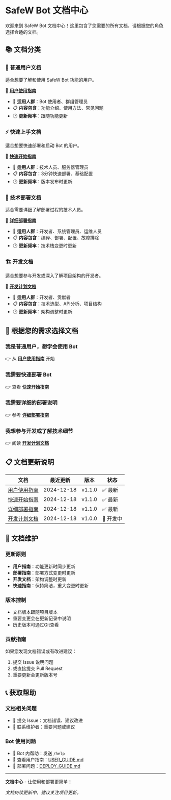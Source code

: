 # SafeW Bot 文档中心

欢迎来到 SafeW Bot 文档中心！这里包含了您需要的所有文档，请根据您的角色选择合适的文档。

## 📚 文档分类

### 👥 普通用户文档
适合想要了解和使用 SafeW Bot 功能的用户。

📖 **[用户使用指南](USER_GUIDE.md)**
- 🎯 **适用人群**：Bot 使用者、群组管理员
- 📋 **内容包含**：功能介绍、使用方法、常见问题
- 🕐 **更新频率**：跟随功能更新

### ⚡ 快速上手文档
适合想要快速部署和启动 Bot 的用户。

📖 **[快速开始指南](QUICK_START.md)**
- 🎯 **适用人群**：技术人员、服务器管理员
- 📋 **内容包含**：3分钟快速部署、基础配置
- 🕐 **更新频率**：版本发布时更新

### 🔧 技术部署文档
适合需要详细了解部署过程的技术人员。

📖 **[详细部署指南](DEPLOY_GUIDE.md)**
- 🎯 **适用人群**：开发者、系统管理员、运维人员
- 📋 **内容包含**：编译、部署、配置、故障排除
- 🕐 **更新频率**：技术栈变更时更新

### 🏗️ 开发文档
适合想要参与开发或深入了解项目架构的开发者。

📖 **[开发计划文档](development-plan.md)**
- 🎯 **适用人群**：开发者、贡献者
- 📋 **内容包含**：技术选型、API分析、项目结构
- 🕐 **更新频率**：架构调整时更新

## 🚀 根据您的需求选择文档

### 我是普通用户，想学会使用 Bot
👉 从 **[用户使用指南](USER_GUIDE.md)** 开始

### 我需要快速部署 Bot
👉 查看 **[快速开始指南](QUICK_START.md)**

### 我需要详细的部署说明
👉 参考 **[详细部署指南](DEPLOY_GUIDE.md)**

### 我想参与开发或了解技术细节
👉 阅读 **[开发计划文档](development-plan.md)**

## 📋 文档更新说明

| 文档 | 最近更新 | 版本 | 状态 |
|------|----------|------|------|
| [用户使用指南](USER_GUIDE.md) | 2024-12-18 | v1.1.0 | ✅ 最新 |
| [快速开始指南](QUICK_START.md) | 2024-12-18 | v1.1.0 | ✅ 最新 |
| [详细部署指南](DEPLOY_GUIDE.md) | 2024-12-18 | v1.1.0 | ✅ 最新 |
| [开发计划文档](development-plan.md) | 2024-12-18 | v1.0.0 | 📝 开发中 |

## 🔄 文档维护

### 更新原则
- **用户指南**：功能更新时同步更新
- **部署指南**：部署方式变更时更新
- **开发文档**：架构调整时更新
- **快速指南**：保持简洁，重大变更时更新

### 版本控制
- 文档版本跟随项目版本
- 重要变更会在更新记录中说明
- 历史版本可通过Git查看

### 贡献指南
如果您发现文档错误或有改进建议：
1. 提交 Issue 说明问题
2. 或直接提交 Pull Request
3. 重要更新会更新版本号

## 📞 获取帮助

### 文档相关问题
- 📝 提交 Issue：文档错误、建议改进
- 💬 联系维护者：重要问题或建议

### Bot 使用问题
- 🤖 Bot 内帮助：发送 `/help`
- 📖 查看用户指南：[USER_GUIDE.md](USER_GUIDE.md)
- 🔧 部署问题：[DEPLOY_GUIDE.md](DEPLOY_GUIDE.md)

---

**文档中心** - 让使用和部署更简单！

*文档持续更新中，建议关注项目更新。* 